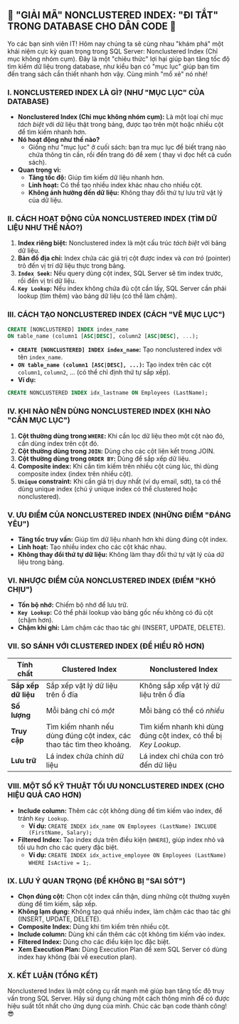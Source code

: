 ## **🚀 "GIẢI MÃ" NONCLUSTERED INDEX: "ĐI TẮT" TRONG DATABASE CHO DÂN CODE 🚀**

Yo các bạn sinh viên IT! Hôm nay chúng ta sẽ cùng nhau "khám phá" một khái niệm cực kỳ quan trọng trong SQL Server:
Nonclustered Index (Chỉ mục không nhóm cụm). Đây là một "chiêu thức" lợi hại giúp bạn tăng tốc độ tìm kiếm dữ liệu trong
database, như kiểu bạn có "mục lục" giúp bạn tìm đến trang sách cần thiết nhanh hơn vậy. Cùng mình "mổ xẻ" nó nhé!

### **I. NONCLUSTERED INDEX LÀ GÌ? (NHƯ "MỤC LỤC" CỦA DATABASE)**

- **Nonclustered Index (Chỉ mục không nhóm cụm):** Là một loại chỉ mục _tách biệt_ với dữ liệu thật trong bảng, được tạo
  trên một hoặc nhiều cột để tìm kiếm nhanh hơn.
- **Nó hoạt động như thế nào?**
    - Giống như "mục lục" ở cuối sách: bạn tra mục lục để biết trang nào chứa thông tin cần, rồi đến trang đó để xem (
      thay vì đọc hết cả cuốn sách).
- **Quan trọng vì:**
    - **Tăng tốc độ:** Giúp tìm kiếm dữ liệu nhanh hơn.
    - **Linh hoạt:** Có thể tạo nhiều index khác nhau cho nhiều cột.
    - **Không ảnh hưởng đến dữ liệu:** Không thay đổi thứ tự lưu trữ vật lý của dữ liệu.

### **II. CÁCH HOẠT ĐỘNG CỦA NONCLUSTERED INDEX (TÌM DỮ LIỆU NHƯ THẾ NÀO?)**

1. **Index riêng biệt:** Nonclustered index là một cấu trúc _tách biệt_ với bảng dữ liệu.
2. **Bản đồ địa chỉ:** Index chứa các giá trị cột được index và _con trỏ_ (pointer) trỏ đến vị trí dữ liệu thực trong
   bảng.
3. **`Index Seek`:** Nếu query dùng cột index, SQL Server sẽ tìm index trước, rồi đến vị trí dữ liệu.
4. **`Key Lookup`:** Nếu index không chứa đủ cột cần lấy, SQL Server cần phải lookup (tìm thêm) vào bảng dữ liệu (có thể
   làm chậm).

### **III. CÁCH TẠO NONCLUSTERED INDEX (CÁCH "VẼ MỤC LỤC")**

```sql
CREATE [NONCLUSTERED] INDEX index_name
ON table_name (column1 [ASC|DESC], column2 [ASC|DESC], ...);
```

- **`CREATE [NONCLUSTERED] INDEX index_name`:** Tạo nonclustered index với tên `index_name`.
- **`ON table_name (column1 [ASC|DESC], ...)`:** Tạo index trên các cột `column1`, `column2`, ... (có thể chỉ định thứ
  tự sắp xếp).
- **Ví dụ:**

```sql
CREATE NONCLUSTERED INDEX idx_lastname ON Employees (LastName);
```

### **IV. KHI NÀO NÊN DÙNG NONCLUSTERED INDEX (KHI NÀO "CẦN MỤC LỤC")**

1. **Cột thường dùng trong `WHERE`:** Khi cần lọc dữ liệu theo một cột nào đó, cần dùng index trên cột đó.
2. **Cột thường dùng trong `JOIN`:** Dùng cho các cột liên kết trong JOIN.
3. **Cột thường dùng trong `ORDER BY`:** Dùng để sắp xếp dữ liệu.
4. **Composite index:** Khi cần tìm kiếm trên nhiều cột cùng lúc, thì dùng composite index (index trên nhiều cột).
5. **`Unique` constraint:** Khi cần giá trị duy nhất (ví dụ email, sdt), ta có thể dùng unique index (chú ý unique index
   có thể clustered hoặc nonclustered).

### **V. ƯU ĐIỂM CỦA NONCLUSTERED INDEX (NHỮNG ĐIỂM "ĐÁNG YÊU")**

- **Tăng tốc truy vấn:** Giúp tìm dữ liệu nhanh hơn khi dùng đúng cột index.
- **Linh hoạt:** Tạo nhiều index cho các cột khác nhau.
- **Không thay đổi thứ tự dữ liệu:** Không làm thay đổi thứ tự vật lý của dữ liệu trong bảng.

### **VI. NHƯỢC ĐIỂM CỦA NONCLUSTERED INDEX (ĐIỂM "KHÓ CHỊU")**

- **Tốn bộ nhớ:** Chiếm bộ nhớ để lưu trữ.
- **`Key Lookup`:** Có thể phải lookup vào bảng gốc nếu không có đủ cột (chậm hơn).
- **Chậm khi ghi:** Làm chậm các thao tác ghi (INSERT, UPDATE, DELETE).

### **VII. SO SÁNH VỚI CLUSTERED INDEX (ĐỂ HIỂU RÕ HƠN)**

| Tính chất           | Clustered Index                                                       | Nonclustered Index                                              |
|---------------------|-----------------------------------------------------------------------|-----------------------------------------------------------------|
| **Sắp xếp dữ liệu** | Sắp xếp vật lý dữ liệu trên ổ đĩa                                     | Không sắp xếp vật lý dữ liệu trên ổ đĩa                         |
| **Số lượng**        | Mỗi bảng chỉ có _một_                                                 | Mỗi bảng có thể có _nhiều_                                      |
| **Truy cập**        | Tìm kiếm nhanh nếu dùng đúng cột index, các thao tác tìm theo khoảng. | Tìm kiếm nhanh khi dùng đúng cột index, có thể bị _Key Lookup_. |
| **Lưu trữ**         | Lá index chứa chính dữ liệu                                           | Lá index chỉ chứa con trỏ đến dữ liệu                           |

### **VIII. MỘT SỐ KỸ THUẬT TỐI ƯU NONCLUSTERED INDEX (CHO HIỆU QUẢ CAO HƠN)**

- **Include column:** Thêm các cột không dùng để tìm kiếm vào index, để tránh `Key Lookup`.
    - **Ví dụ:** `CREATE INDEX idx_name ON Employees (LastName) INCLUDE (FirstName, Salary);`
- **Filtered Index:** Tạo index dựa trên điều kiện (`WHERE`), giúp index nhỏ và tối ưu hơn cho các query đặc biệt.
    - **Ví dụ:** `CREATE INDEX idx_active_employee ON Employees (LastName) WHERE IsActive = 1;`.

### **IX. LƯU Ý QUAN TRỌNG (ĐỂ KHÔNG BỊ "SAI SÓT")**

- **Chọn đúng cột:** Chọn cột index cẩn thận, dùng những cột thường xuyên dùng để tìm kiếm, sắp xếp.
- **Không lạm dụng:** Không tạo quá nhiều index, làm chậm các thao tác ghi (INSERT, UPDATE, DELETE).
- **Composite Index:** Dùng khi tìm kiếm trên nhiều cột.
- **Include column:** Dùng khi cần thêm các cột không tìm kiếm vào index.
- **Filtered Index:** Dùng cho các điều kiện lọc đặc biệt.
- **Xem Execution Plan:** Dùng Execution Plan để xem SQL Server có dùng index hay không (bài về execution plan).

### **X. KẾT LUẬN (TỔNG KẾT)**

Nonclustered Index là một công cụ rất mạnh mẽ giúp bạn tăng tốc độ truy vấn trong SQL Server. Hãy sử dụng chúng một cách
thông minh để có được hiệu suất tốt nhất cho ứng dụng của mình. Chúc các bạn code thành công! 😎
